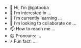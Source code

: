 - 👋 Hi, I’m @gatboba
- 👀 I’m interested in ...
- 🌱 I’m currently learning ...
- 💞️ I’m looking to collaborate on ...
- 📫 How to reach me ...
- 😄 Pronouns: ...
- ⚡ Fun fact: ...

<!---
gatboba/gatboba is a ✨ special ✨ repository because its `README.md` (this file) appears on your GitHub profile.
You can click the Preview link to take a look at your changes.
--->
